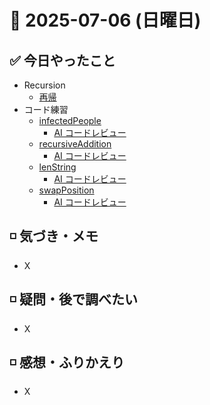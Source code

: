 # 📅 2025-07-06 (日曜日)

## ✅ 今日やったこと

- Recursion
  - [再帰](https://recursionist.io/dashboard/course/2/lesson/126)
- コード練習
  - [infectedPeople](/journal/2025/07/practice_codes/infectedPeople.ts)
    - [AI コードレビュー](/journal/2025/07/ai_code_review/infectedPeople.md)
  - [recursiveAddition](/journal/2025/07/practice_codes/recursiceAddition.ts)
    - [AI コードレビュー](/journal/2025/07/ai_code_review/recursiveAddition.md)
  - [lenString](/journal/2025/07/practice_codes/lenString.ts)
    - [AI コードレビュー](/journal/2025/07/ai_code_review/lenString.md)
  - [swapPosition](/journal/2025/07/practice_codes/swapPosition.ts)
    - [AI コードレビュー](/journal/2025/07/ai_code_review/swapPosition.md)

## ◽️ 気づき・メモ

- X

## ◽️ 疑問・後で調べたい

- X

## ◽️ 感想・ふりかえり

- X
